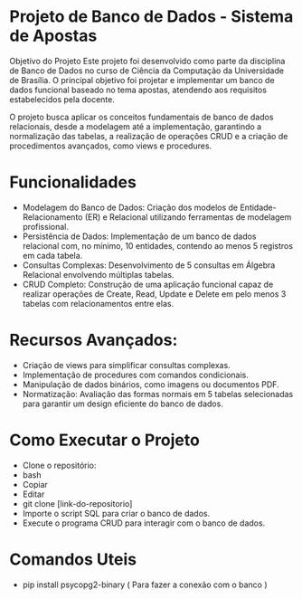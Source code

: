 # Projeto de Banco de Dados - Sistema de Apostas
Objetivo do Projeto
Este projeto foi desenvolvido como parte da disciplina de Banco de Dados no curso de Ciência da Computação da Universidade de Brasília. O principal objetivo foi projetar e implementar um banco de dados funcional baseado no tema apostas, atendendo aos requisitos estabelecidos pela docente.

O projeto busca aplicar os conceitos fundamentais de banco de dados relacionais, desde a modelagem até a implementação, garantindo a normalização das tabelas, a realização de operações CRUD e a criação de procedimentos avançados, como views e procedures.

# Funcionalidades
- Modelagem do Banco de Dados: Criação dos modelos de Entidade-Relacionamento (ER) e Relacional utilizando ferramentas de modelagem profissional.
- Persistência de Dados: Implementação de um banco de dados relacional com, no mínimo, 10 entidades, contendo ao menos 5 registros em cada tabela.
- Consultas Complexas: Desenvolvimento de 5 consultas em Álgebra Relacional envolvendo múltiplas tabelas.
- CRUD Completo: Construção de uma aplicação funcional capaz de realizar operações de Create, Read, Update e Delete em pelo menos 3 tabelas com relacionamentos entre elas.

# Recursos Avançados:
- Criação de views para simplificar consultas complexas.
- Implementação de procedures com comandos condicionais.
- Manipulação de dados binários, como imagens ou documentos PDF.
- Normatização: Avaliação das formas normais em 5 tabelas selecionadas para garantir um design eficiente do banco de dados.

# Como Executar o Projeto
- Clone o repositório:
- bash
- Copiar
- Editar
- git clone [link-do-repositorio]
- Importe o script SQL para criar o banco de dados.
- Execute o programa CRUD para interagir com o banco de dados.

# Comandos Uteis
 - pip install psycopg2-binary ( Para fazer a conexão com o banco )